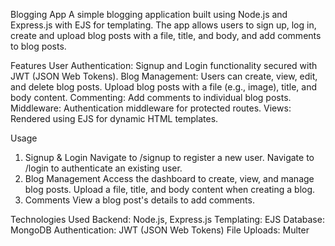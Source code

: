 Blogging App
A simple blogging application built using Node.js and Express.js with EJS for templating. The app allows users to sign up, log in, create and upload blog posts with a file, title, and body, and add comments to blog posts.

Features
User Authentication:
Signup and Login functionality secured with JWT (JSON Web Tokens).
Blog Management:
Users can create, view, edit, and delete blog posts.
Upload blog posts with a file (e.g., image), title, and body content.
Commenting:
Add comments to individual blog posts.
Middleware:
Authentication middleware for protected routes.
Views:
Rendered using EJS for dynamic HTML templates.

Usage
1. Signup & Login
Navigate to /signup to register a new user.
Navigate to /login to authenticate an existing user.
2. Blog Management
Access the dashboard to create, view, and manage blog posts.
Upload a file, title, and body content when creating a blog.
3. Comments
View a blog post's details to add comments.

Technologies Used
Backend: Node.js, Express.js
Templating: EJS
Database: MongoDB
Authentication: JWT (JSON Web Tokens)
File Uploads: Multer
